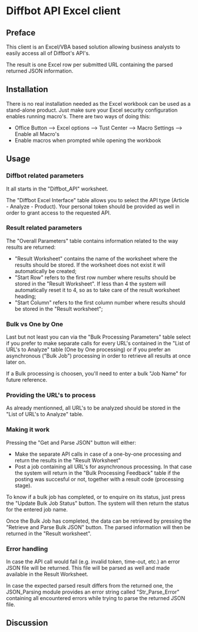 # Diffbot API Excel client

## Preface

This client is an Excel/VBA based solution allowing business analysts to easily access all of Diffbot's API's.

The result is one Excel row per submitted URL containing the parsed returned JSON information.

## Installation

There is no real installation needed as the Excel workbook can be used as a stand-alone product. 
Just make sure your Excel security configuration enables running macro's. There are two ways of doing this:

- Office Button --> Excel options --> Tust Center --> Macro Settings --> Enable all Macro's
- Enable macros when prompted while opening the workbook

## Usage

### Diffbot related parameters

It all starts in the "Diffbot_API" worksheet.

The "Diffbot Excel Interface" table allows you to select the API type (Article - Analyze - Product). 
Your personal token should be provided as well in order to grant access to the requested API.

### Result related parameters

The "Overall Parameters" table contains information related to the way results are returned:

- "Result Worksheet" contains the name of the worksheet where the results should be stored. If the worksheet does not exist it will automatically be created;
- "Start Row" refers to the first row number where results should be stored in the "Result Worksheet". If less than 4 the system will automatically reset it to 4, so as to take care of the result worksheet heading;
- "Start Column" refers to the first column number where results should be stored in the "Result worksheet";

### Bulk vs One by One

Last but not least you can via the "Bulk Processing Parameters" table select if you prefer to make separate calls for every URL's contained in the "List of URL's to Analyze" table (One by One processing) or if you prefer an asynchronous ("Bulk Job") processing in order to retrieve all results at once later on.

If a Bulk processing is choosen, you'll need to enter a bulk "Job Name" for future reference.

### Providing the URL's to process

As already mentionned, all URL's to be analyzed should be stored in the "List of URL's to Analyze" table.

### Making it work

Pressing the "Get and Parse JSON" button will either:

- Make the separate API calls in case of a one-by-one processing and return the results in the "Result Worksheet"
- Post a job containing all URL's for asynchronous processing. In that case the system will return in the "Bulk Processing Feedback" table if the posting was succesful or not, together with a result code (processing stage).

To know if a bulk job has completed, or to enquire on its status, just press the "Update Bulk Job Status" button. The system will then return the status for the entered job name.

Once the Bulk Job has completed, the data can be retrieved by pressing the "Retrieve and Parse Bulk JSON" button. The parsed information will then be returned in the "Result worksheet".


### Error handling

In case the API call would fail (e.g. invalid token, time-out, etc.) an error JSON file will be returned. This file will be parsed as well and made available in the Result Worksheet.

In case the expected parsed result differs from the returned one, the JSON_Parsing module provides an error string called "Str_Parse_Error" containing all encountered errors while trying to parse the returned JSON file.



## Discussion
